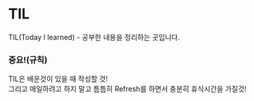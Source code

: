 # TIL
TIL(Today I learned) - 공부한 내용을 정리하는 곳입니다.

### 중요!(규칙)
TIL은 배운것이 있을 때 작성할 것!
<br/>
그리고 매일하려고 하지 말고 틈틈히 Refresh를 하면서 충분히 휴식시간을 가질것!
